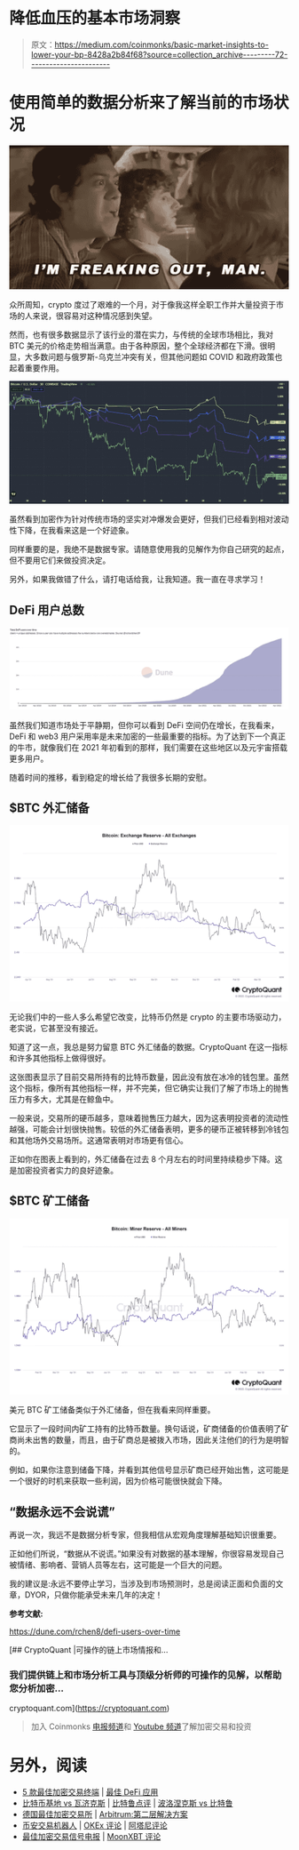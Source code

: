 # 降低血压的基本市场洞察

> 原文：<https://medium.com/coinmonks/basic-market-insights-to-lower-your-bp-8428a2b84f68?source=collection_archive---------72----------------------->

# 使用简单的数据分析来了解当前的市场状况

![](img/5bcf44ff18b0ce8f2cef1c279241ee1a.png)

众所周知，crypto 度过了艰难的一个月，对于像我这样全职工作并大量投资于市场的人来说，很容易对这种情况感到失望。

然而，也有很多数据显示了该行业的潜在实力，与传统的全球市场相比，我对 BTC 美元的价格走势相当满意。由于各种原因，整个全球经济都在下滑。很明显，大多数问题与俄罗斯-乌克兰冲突有关，但其他问题如 COVID 和政府政策也起着重要作用。

![](img/ec1f6a4d1b135a790e0f717933a7ff74.png)

虽然看到加密作为针对传统市场的坚实对冲爆发会更好，但我们已经看到相对波动性下降，在我看来这是一个好迹象。

同样重要的是，我绝不是数据专家。请随意使用我的见解作为你自己研究的起点，但不要用它们来做投资决定。

另外，如果我做错了什么，请打电话给我，让我知道。我一直在寻求学习！

## DeFi 用户总数

![](img/93181930e556d6f703fae6e82c7969ff.png)

虽然我们知道市场处于平静期，但你可以看到 DeFi 空间仍在增长，在我看来，DeFi 和 web3 用户采用率是未来加密的一些最重要的指标。为了达到下一个真正的牛市，就像我们在 2021 年初看到的那样，我们需要在这些地区以及元宇宙搭载更多用户。

随着时间的推移，看到稳定的增长给了我很多长期的安慰。

## $BTC 外汇储备

![](img/ba7a2fa12fd67126ff34fa6968fcf54e.png)

无论我们中的一些人多么希望它改变，比特币仍然是 crypto 的主要市场驱动力，老实说，它甚至没有接近。

知道了这一点，我总是努力留意 BTC 外汇储备的数据。CryptoQuant 在这一指标和许多其他指标上做得很好。

这张图表显示了目前交易所持有的比特币数量，因此没有放在冰冷的钱包里。虽然这个指标，像所有其他指标一样，并不完美，但它确实让我们了解了市场上的抛售压力有多大，尤其是在鲸鱼中。

一般来说，交易所的硬币越多，意味着抛售压力越大，因为这表明投资者的流动性越强，可能会计划很快抛售。较低的外汇储备表明，更多的硬币正被转移到冷钱包和其他场外交易场所。这通常表明对市场更有信心。

正如你在图表上看到的，外汇储备在过去 8 个月左右的时间里持续稳步下降。这是加密投资者实力的良好迹象。

## $BTC 矿工储备

![](img/53182246789be3a9c0b5bcbf9c1a420d.png)

美元 BTC 矿工储备类似于外汇储备，但在我看来同样重要。

它显示了一段时间内矿工持有的比特币数量。换句话说，矿商储备的价值表明了矿商尚未出售的数量，而且，由于矿商总是被拨入市场，因此关注他们的行为是明智的。

例如，如果你注意到储备下降，并看到其他信号显示矿商已经开始出售，这可能是一个很好的时机来获取一些利润，因为价格可能很快就会下降。

## “数据永远不会说谎”

再说一次，我远不是数据分析专家，但我相信从宏观角度理解基础知识很重要。

正如他们所说，“数据从不说谎。”如果没有对数据的基本理解，你很容易发现自己被情绪、影响者、营销人员等左右，这可能是一个巨大的问题。

我的建议是:永远不要停止学习，当涉及到市场预测时，总是阅读正面和负面的文章，DYOR，只做你能承受未来几年的决定！

**参考文献:**

https://dune.com/rchen8/defi-users-over-time

[](https://cryptoquant.com) [## CryptoQuant |可操作的链上市场情报和...

### 我们提供链上和市场分析工具与顶级分析师的可操作的见解，以帮助您分析加密…

cryptoquant.com](https://cryptoquant.com) 

> 加入 Coinmonks [电报频道](https://t.me/coincodecap)和 [Youtube 频道](https://www.youtube.com/c/coinmonks/videos)了解加密交易和投资

# 另外，阅读

*   [5 款最佳加密交易终端](https://coincodecap.com/crypto-trading-terminals) | [最佳 DeFi 应用](https://coincodecap.com/best-defi-apps)
*   [比特币基地 vs 瓦济克斯](https://coincodecap.com/coinbase-vs-wazirx) | [比特鲁点评](https://coincodecap.com/bitrue-review) | [波洛涅克斯 vs 比特鲁](https://coincodecap.com/poloniex-vs-bittrex)
*   [德国最佳加密交易所](https://coincodecap.com/crypto-exchanges-in-germany) | [Arbitrum:第二层解决方案](https://coincodecap.com/arbitrum)
*   [币安交易机器人](/coinmonks/binance-trading-bots-d0d57bb62c4c) | [OKEx 评论](/coinmonks/okex-review-6b369304110f) | [阿塔尼评论](https://coincodecap.com/atani-review)
*   [最佳加密交易信号电报](/coinmonks/best-crypto-signals-telegram-5785cdbc4b2b) | [MoonXBT 评论](/coinmonks/moonxbt-review-6e4ab26d037)